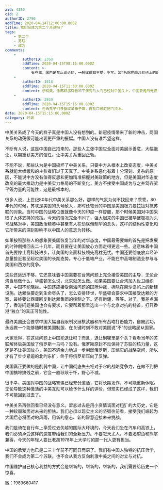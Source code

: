 ```yaml
---
aid: 4320
cid: 2
authorID: 2790
addTime: 2020-04-14T12:00:00.000Z
title: 我们会成为第二个苏联吗？
tags:
    - 第二个
    - 苏联
    - 成为
comments:
    -
        authorID: 2360
        addTime: 2020-04-15T08:15:00.000Z
        content: >-
            有些事，国内是禁止谈论的，一般媒体都不提，不写。如“拆除在南沙岛屿上的新建设施。达赖快要走到生命尽头了，怎么安排转世”，“打开香港“独立”的真正可能性”，就环球个胡写了没事，也是奇了个怪。
    -
        authorID: 1818
        addTime: 2020-04-15T11:30:00.000Z
        content: 想得美，像苏联那样被和平演变的大门已经对中国关上，中国要走的是德三的路。
    -
        authorID: 2939
        addTime: 2020-04-15T15:15:00.000Z
        content: 告诉孩子们多备咸菜棒子面，再找口破缸把门顶上。
date: 2020-04-15T15:15:00.000Z
category: 时政
---
```


中美关系成了今天的样子真是中国人没有想到的。新冠疫情带来了新的冲击，两国关系的动荡很可能出现更严重的振幅。中国人没有谁希望这样。

不断有人说，这是中国自己招来的。那些人主张中国应全面对美展示善意，大幅退让，以期重获美方的信任，让中美关系重回正轨。

不能不说，那些认为是中国搞坏了中美关系，只要中方从根本上改变态度，中美关系就能大幅缓和的主张者们过于天真了。中美关系恶化有着十分深刻、复杂的原因，不能说中方没有值得反思和更加精准把握对美政策的地方，但是美国对华态度改变的最大推动力是中美实力格局的不断变化，美方不接受中国成为与之并驾齐驱平等力量的可能性，这是最根本的。

很多人说，上世纪80年代中美关系那么好，那样的气氛为何不找回来？乖乖，80年代的时候，苏联是美国的头号敌人，那时还较弱的中国是美国极力要拉拢对抗苏联的对象。当时中国的战略位置就像今天的印度一样舒服，那个时候美国对中国采取了大体支持的政策。今天的情况完全不同了，强大起来的中国已被华盛顿视为头号战略对手，美国政治精英中甚至有人在动联俄制华的念头，这样的结构性变化和它所带来的深刻影响不以中国人的意志为转移。

如果按照那些人的想象要美国恢复当年的对华态度，中国最需要做的首先是把发展的时钟倒播回去二十几年，而且要在让美国放心方面走得更远一些。这意味着中国首先要停止高科技进步，让美国的全面科技领先高枕无忧。中国还要彻底放弃经济总量接近甚至超过美国的长期态势，专心于低端产业，不能在中高端制造业参与与美国和西方的竞争。

这些还远远不够。它还意味着中国需要在台湾问题上完全接受美国的主导，无论台湾当局做什么，华盛顿怎么说，北京就怎么做。如果美国要让台湾加入世卫组织等，中国不能阻拦。中国还应接受南海问题的国际仲裁，拆除在南沙岛屿上的新建设施。达赖快要走到生命尽头了，怎么安排转世，华盛顿会要求中国接受达赖的方案，最终要让西藏回复到达赖集团的控制之下。还有新疆，等等。对了，我差点漏了，香港问题美国也会有要求，它要帮着那里选出一个与北京对抗的特首，打开香港“独立”的真正可能性。

最终美国还会要求中国大幅自我限制发展核武器和所有战略打击能力，自废武功，永远做一个能够随时被美国制服、在关键时刻不敢对美国说“不”的战略屈从国家。

大家觉得，在这些问题上中国能退让吗？而且，退让到哪里是个头？看看当年的苏联解体后美国放了俄罗斯一马吗？没有。俄罗斯原封不动保持了苏联的核力量，这还是不让美国放心，美国不遗余力地进一步削弱俄罗斯，压缩它的战略空间，所以才有了步步紧逼的北约东扩，终于将俄罗斯压向了反弹。

美国真正要做的是削弱中国，让中国彻底失去相对于它的战略竞争力，在做不到把中国搞垮搞残之前，它会一直耿耿于怀，野心不减。

很不幸，美国对中国的战略警惕已经充分激活，它将长期发作，不可能重新休眠。无论导致这种激活的中美互动可以给予什么样的评价，但现实已经成了这样，我们不可能回到过去了。

中美关系再往回看已经没有意义。留恋过去是用小资情调面对粗犷的大历史，它是一种软弱和面对未来的胆怯。我们必须以现实主义的坚强往前看，接受我们崛起为大国后必将面对的风雨，用新的意志、新的智慧迎接未来挑战。

我们是骑在自行车上享受过去优越的国际大环境的，今天我们坐在汽车和高铁上，我们必须承受这样的速度带给我们的全新压力。不要怨天尤人，不要渴望鱼和熊掌兼得，今天的年轻人要比老胡1978年上大学时的那一代人更有担当。

中国的承受力也已是二三十年前不可同日而语了。我们有中国人独特的抗压哲学，我们不会成为第二个苏联，也不会从我方反向刺激中美之间的对立与对抗。

中国维护自己核心利益的方式会是崭新的，崭新的，崭新的，我们需要给历史一个惊喜。

微：1989660417
